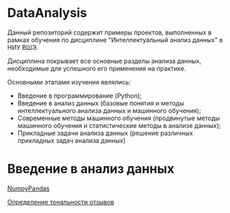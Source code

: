 # DataAnalysis
Данный репозиторий содержит примеры проектов, выполненных в рамках обучения по дисциплине "Интеллектуальный анализ данных" в НИУ ВШЭ.

Дисциплина покрывает все основные разделы анализа данных, необходимые для успешного его применения на практике.

Основными этапами изучения являлись:
<ul>
  <li>Введение в программирование (Python);</li>
  <li>Введение в анализ данных (базовые понятия и методы интеллектуального анализа данных и машинного обучения);</li>
  <li>Современные методы машинного обучения (продвинутые методы машинного обучения и статистические методы в анализе данных);</li>
  <li>Прикладные задачи анализа данных (решение различных прикладных задач анализа данных)</li>
</ul>

# Введение в анализ данных
<a href>NumpyPandas</a><p>
<a href>Определение тональности отзывов</a>
